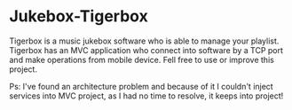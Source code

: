 # Jukebox-Tigerbox
Tigerbox is a music jukebox software who is able to manage your playlist. Tigerbox has an MVC application who connect into software by a TCP port and make operations from mobile device. Fell free to use or improve this project.

Ps: I've found an architecture problem and because of it I couldn't inject services into MVC project, as I had no time to resolve, it keeps into project!
